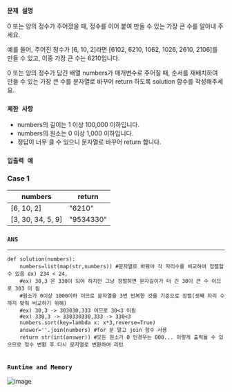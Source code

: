 ### `문제 설명`

0 또는 양의 정수가 주어졌을 때, 정수를 이어 붙여 만들 수 있는 가장 큰 수를 알아내 주세요.

예를 들어, 주어진 정수가 [6, 10, 2]라면 [6102, 6210, 1062, 1026, 2610, 2106]를 만들 수 있고, 이중 가장 큰 수는 6210입니다.

0 또는 양의 정수가 담긴 배열 numbers가 매개변수로 주어질 때, 순서를 재배치하여 만들 수 있는 가장 큰 수를 문자열로 바꾸어 return 하도록 solution 함수를 작성해주세요.

### `제한 사항`

- numbers의 길이는 1 이상 100,000 이하입니다.
- numbers의 원소는 0 이상 1,000 이하입니다.
- 정답이 너무 클 수 있으니 문자열로 바꾸어 return 합니다.

### `입출력 예`
### Case 1

|numbers|return|
|---|---|
|[6, 10, 2]|"6210"|
|[3, 30, 34, 5, 9]|"9534330"|
### `ANS`

----

```
def solution(numbers):
    numbers=list(map(str,numbers)) #문자열로 바꿔야 각 자리수를 비교하여 정렬할 수 있음 ex) 234 < 24,
    #ex) 30,3 은 330이 되야 하지만 그냥 정렬하면 문자길이가 더 긴 30이 큰 수 이므로 303 이 됨
    #원소가 0이상 1000이하 이므로 문자열을 3번 반복한 것을 기준으로 정렬(셋째 자리 수까지 맞춰 비교하기 위해)
    #ex) 30,3 -> 303030,333 이므로 30<3 이됨
    #ex) 330,3 -> 330330330,333 -> 330<3
    numbers.sort(key=lambda x: x*3,reverse=True) 
    answer=''.join(numbers) #for 문 말고 join 함수 사용
    return str(int(answer)) #모든 원소가 0 인경우는 000... 이렇게 출력될 수 있으므로 정수 변환 후 다시 문자열로 변환하여 리턴
    

```

### `Runtime and Memory`

![image](https://user-images.githubusercontent.com/106041072/230758145-0d2793bd-f959-413d-aaef-fe84ce047194.png)
